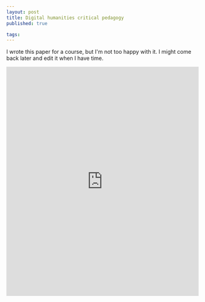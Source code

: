 ```yaml
---
layout: post
title: Digital humanities critical pedagogy
published: true

tags: 
---
```


I wrote this paper for a course, but I'm not too happy with it. I might come back later and edit it when I have time.

<iframe src="https://onedrive.live.com/embed?cid=AE0E1D832FB8F14F&resid=AE0E1D832FB8F14F%21606&authkey=AGIekgv9Oxlova0&em=2" width='100%' height='600px' frameborder="0" scrolling="no"></iframe>